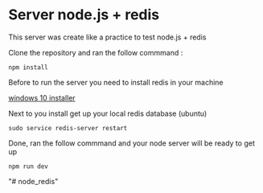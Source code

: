 # Server node.js + redis

This server was create like a practice to test node.js + redis 

Clone the repository and ran the follow commmand :

`
  npm install
`

Before to run  the server you need to install redis in your machine 

[windows 10 installer]( https://redis.com/blog/redis-on-windows-10/ 'install redis on windows 10')


Next to you install get up your local redis database (ubuntu)

`
 sudo service redis-server restart
`

Done, ran the follow commmand  and your node server will be ready to get up

`
 npm run dev
`


"# node_redis" 
